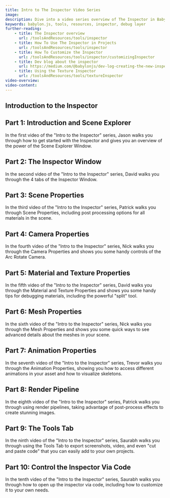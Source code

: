```yaml
---
title: Intro to The Inspector Video Series
image: 
description: Dive into a video series overview of The Inspector in Babylon.js.
keywords: babylon.js, tools, resources, inspector, debug layer
further-reading:
    - title: The Inspector overview
      url: /toolsAndResources/tools/inspector
    - title: How To Use The Inspector in Projects
      url: /toolsAndResources/tools/inspector
    - title: How To Customize the Inspector
      url: /toolsAndResources/tools/inspector/customizingInspector
    - title: Dev blog about the inspector
      url: https://medium.com/@babylonjs/dev-log-creating-the-new-inspector-b15c50900205
    - title: Using the Texture Inspector
      url: /toolsAndResources/tools/textureInspector
video-overview:
video-content:
---
```


## Introduction to the Inspector

## Part 1: Introduction and Scene Explorer

<Youtube id="Xxqas3_b0mE"/>

In the first video of the "Intro to the Inspector" series, Jason walks you through how to get started with the Inspector and gives you an overview of the power of the Scene Explorer Window.

## Part 2: The Inspector Window

<Youtube id="WZzMcKw2qAY"/>

In the second video of the "Intro to the Inspector" series, David walks you through the 4 tabs of the Inspector Window.

## Part 3: Scene Properties

<Youtube id="p8cZIP5Sdrc"/>

In the third video of the "Intro to the Inspector" series, Patrick walks you through Scene Properties, including post processing options for all materials in the scene.

## Part 4: Camera Properties

<Youtube id="YaSscG5PBf0"/>

In the fourth video of the "Intro to the Inspector" series, Nick walks you through the Camera Properties and shows you some handy controls of the Arc Rotate Camera.

## Part 5: Material and Texture Properties

<Youtube id="7t9kRCzTP8M"/>

In the fifth video of the "Intro to the Inspector" series, David walks you through the Material and Texture Properties and shows you some handy tips for debugging materials, including the powerful "split" tool.

## Part 6: Mesh Properties

<Youtube id="BD7eqdhOe8M"/>

In the sixth video of the "Intro to the Inspector" series, Nick walks you through the Mesh Properties and shows you some quick ways to see advanced details about the meshes in your scene.

## Part 7: Animation Properties

<Youtube id="1-YRcs-M81w"/>

In the seventh video of the "Intro to the Inspector" series, Trevor walks you through the Animation Properties, showing you how to access different animations in your asset and how to visualize skeletons.

## Part 8: Render Pipeline

<Youtube id="imNGaP3VogU"/>

In the eighth video of the "Intro to the Inspector" series, Patrick walks you through using render pipelines, taking advantage of post-process effects to create stunning images. 

## Part 9: The Tools Tab

<Youtube id="omSoLMpxUfY"/>

In the ninth video of the "Intro to the Inspector" series, Saurabh walks you through using the Tools Tab to export screenshots, video, and even "cut and paste code" that you can easily add to your own projects.

## Part 10: Control the Inspector Via Code

<Youtube id="1Y7Mwjfxbm8"/>

In the tenth video of the "Intro to the Inspector" series, Saurabh walks you through how to open up the inspector via code, including how to customize it to your own needs.